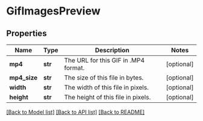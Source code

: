 # GifImagesPreview

## Properties
Name | Type | Description | Notes
------------ | ------------- | ------------- | -------------
**mp4** | **str** | The URL for this GIF in .MP4 format. | [optional] 
**mp4_size** | **str** | The size of this file in bytes. | [optional] 
**width** | **str** | The width of this file in pixels. | [optional] 
**height** | **str** | The height of this file in pixels. | [optional] 

[[Back to Model list]](../README.md#documentation-for-models) [[Back to API list]](../README.md#documentation-for-api-endpoints) [[Back to README]](../README.md)


